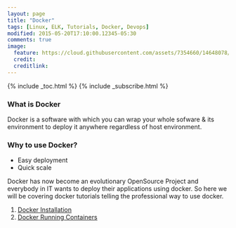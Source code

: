 ```yaml
---
layout: page
title: "Docker"
tags: [Linux, ELK, Tutorials, Docker, Devops]
modified: 2015-05-20T17:10:00.12345-05:30
comments: true
image:
  feature: https://cloud.githubusercontent.com/assets/7354660/14648078/268bbbee-067e-11e6-9c86-5e56d6eca670.png
  credit:
  creditlink:
---
```


{% include _toc.html %}
{% include _subscribe.html %}

### What is Docker
Docker is a software with which you can wrap your whole sofware & its environment to deploy it anywhere regardless of host environment.

### Why to use Docker?
- Easy deployment
- Quick scale

Docker has now become an evolutionary OpenSource Project and everybody in IT wants to deploy their applications using docker. So here we will be covering docker tutorials telling the professional way to use docker.

1. <a href="/devops/docker/docker-installation/"> Docker Installation </a>
1. <a href="/devops/docker/docker-running-containers/"> Docker Running Containers </a>
